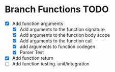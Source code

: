 # Branch Functions TODO
- [x] Add function arguments
    - [x] Add arguments to the function signature
    - [x] Add arguments to the function body scope
    - [x] Add arguments to the function call
    - [x] add arguments to function codegen
    - [x] Parser Test

- [x] Add function return
- [ ] Add function testing. unit/integration
